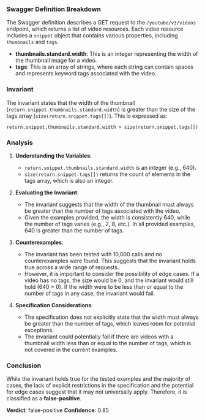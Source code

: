 ### Swagger Definition Breakdown
The Swagger definition describes a GET request to the `/youtube/v3/videos` endpoint, which returns a list of video resources. Each video resource includes a `snippet` object that contains various properties, including `thumbnails` and `tags`.

- **thumbnails.standard.width**: This is an integer representing the width of the thumbnail image for a video.
- **tags**: This is an array of strings, where each string can contain spaces and represents keyword tags associated with the video.

### Invariant
The invariant states that the width of the thumbnail (`return.snippet.thumbnails.standard.width`) is greater than the size of the tags array (`size(return.snippet.tags[])`). This is expressed as:

`return.snippet.thumbnails.standard.width > size(return.snippet.tags[])`

### Analysis
1. **Understanding the Variables**:
   - `return.snippet.thumbnails.standard.width` is an integer (e.g., 640).
   - `size(return.snippet.tags[])` returns the count of elements in the tags array, which is also an integer.

2. **Evaluating the Invariant**:
   - The invariant suggests that the width of the thumbnail must always be greater than the number of tags associated with the video.
   - Given the examples provided, the width is consistently 640, while the number of tags varies (e.g., 2, 8, etc.). In all provided examples, 640 is greater than the number of tags.

3. **Counterexamples**:
   - The invariant has been tested with 10,000 calls and no counterexamples were found. This suggests that the invariant holds true across a wide range of requests.
   - However, it is important to consider the possibility of edge cases. If a video has no tags, the size would be 0, and the invariant would still hold (640 > 0). If the width were to be less than or equal to the number of tags in any case, the invariant would fail.

4. **Specification Considerations**:
   - The specification does not explicitly state that the width must always be greater than the number of tags, which leaves room for potential exceptions.
   - The invariant could potentially fail if there are videos with a thumbnail width less than or equal to the number of tags, which is not covered in the current examples.

### Conclusion
While the invariant holds true for the tested examples and the majority of cases, the lack of explicit restrictions in the specification and the potential for edge cases suggest that it may not universally apply. Therefore, it is classified as a **false-positive**. 

**Verdict**: false-positive
**Confidence**: 0.85
